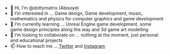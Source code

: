 - 👋 Hi, I’m @dottymatrix (Abisoye)
- 👀 I’m interested in ... Game design, Game development, music, mathematics and physics for computer graphics and game development
- 🌱 I’m currently learning ... Unreal Engine game development, some game design principles along the way and 3d game art modelling
- 💞️ I’m looking to collaborate on ... nothing at the moment, just personal and educational projects
- 📫 How to reach me ... <a href=https://www.twitter.com/abisoyeOnanuga>Twitter</a> and <a href=https://www.instagram.com/abisoye_onanuga/>Instagram</a>

<!---
dottymatrix/dottymatrix is a ✨ special ✨ repository because its `README.md` (this file) appears on your GitHub profile.
You can click the Preview link to take a look at your changes.
--->
